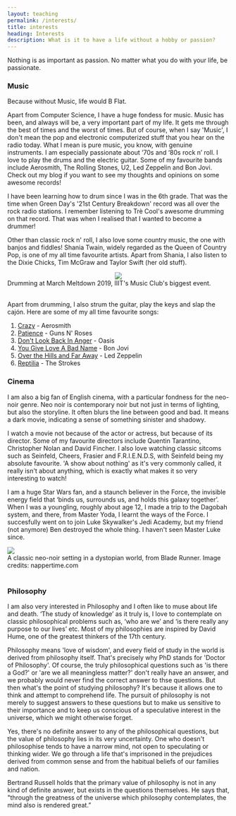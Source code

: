 ```yaml
---
layout: teaching
permalink: /interests/
title: interests
heading: Interests
description: What is it to have a life without a hobby or passion?
---
```

Nothing is as important as passion. No matter what you do with your life, be passionate. 

### Music
Because without Music, life would B Flat.

Apart from Computer Science, I have a huge fondess for music. Music has been, and always will be, a very important part of my life. It gets me through the best of times and the worst of times. But of course, when I say 'Music', I don't mean the pop and electronic computerized stuff that you hear on the radio today. What I mean is pure music, you know, with genuine instruments. I am especially passionate about ‘70s and ‘80s rock n’ roll. I love to play the drums and the electric guitar. Some of my favourite bands include Aerosmith, The Rolling Stones, U2, Led Zeppelin and Bon Jovi. Check out my blog if you want to see my thoughts and opinions on some awesome records! 

I have been learning how to drum since I was in the 6th grade. That was the time when Green Day's '21st Century Breakdown' record was all over the rock radio stations. I remember listening to Trè Cool's awesome drumming on that record. That was when I realised that I wanted to become a drummer! 


Other than classic rock n' roll, I also love some country music, the one with banjos and fiddles! Shania Twain, widely regarded as the Queen of Country Pop, is one of my all time favourite artists. Apart from Shania, I also listen to the Dixie Chicks, Tim McGraw and Taylor Swift (her old stuff). 

<div class="img_row">
    <center> <img class="responsive" src="{{ site.baseurl }}/assets/img/meltdown.jpg"> </center>
</div>
<div class="col three caption">
    Drumming at March Meltdown 2019, IIIT's Music Club's biggest event. 
</div>
<br/>

Apart from drumming, I also strum the guitar, play the keys and slap the cajón. Here are some of my all time favourite songs: 

1. [Crazy](https://www.youtube.com/watch?v=NMNgbISmF4I) - Aerosmith
2. [Patience](https://www.youtube.com/watch?v=ErvgV4P6Fzc) - Guns N' Roses
3. [Don't Look Back In Anger](https://www.youtube.com/watch?v=r8OipmKFDeM) - Oasis
4. [You Give Love A Bad Name](https://www.youtube.com/watch?v=KrZHPOeOxQQ) - Bon Jovi 
5. [Over the Hills and Far Away](https://www.youtube.com/watch?v=0Az-TuYb4h0) - Led Zeppelin
6. [Reptilia](https://www.youtube.com/watch?v=b8-tXG8KrWs) - The Strokes

### Cinema

I am also a big fan of English cinema, with a  particular fondness for the neo-noir genre. Neo noir is contemporary noir but not just in terms of lighting, but also the storyline. It often blurs the line between good and bad. It means a dark movie, indicating a sense of something sinister and shadowy. 

I watch a movie not because of the actor or actress, but because of its director. Some of my favourite directors include Quentin Tarantino, Christopher Nolan and David Fincher. I also love watching classic sitcoms such as Seinfeld, Cheers, Frasier and F.R.I.E.N.D.S, with Seinfeld being my absolute favourite. 'A show about nothing' as it's very commonly called, it really isn't about anything, which is exactly what makes it so very interesting to watch!

I am a huge Star Wars fan, and a staunch believer in the Force, the invisible energy field that ‘binds us, surrounds us, and holds this galaxy together’. When I was a youngling, roughly about age 12, I made a trip to the Dagobah system, and there, from Master Yoda, I learnt the ways of the Force. I succesfully went on to join Luke Skywalker's Jedi Academy, but my friend (not anymore) Ben destroyed the whole thing. I haven't seen Master Luke since.

<div class="img_row">
    <!-- <center> <img width="480" height="320" src="{{ site.baseurl }}/assets/img/noir.jpg"> </center> -->
    <img class="col three" src="{{ site.baseurl }}/assets/img/noir.jpg">
</div>
<div class="col three caption">
    A classic neo-noir setting in a dystopian world, from Blade Runner. Image credits: nappertime.com
</div>

<br/>

### Philosophy

I am also very interested in Philosophy and I often like to muse about life and death. ‘The study of knowledge’ as it truly is, I love to contemplate on classic philosophical problems such as, ‘who are we’ and ‘is there really any purpose to our lives’ etc. Most of my philosophies are inspired by David Hume, one of the greatest thinkers of the 17th century. 

Philosophy means 'love of wisdom', and every field of study in the world is derived from philosophy itself. That's precisely why PhD stands for 'Doctor of Philosophy'. Of course, the truly philosophical questions such as 'is there a God?' or 'are we all meaningless matter?' don't really have an answer, and we probably would never find the correct answer to thse questions. But then what's the point of studying philosophy? It's because it allows one to think and attempt to comprehend life. The pursuit of philosophy is not merely to suggest answers to these questions but to make us sensitive to their importance and to keep us conscious of a speculative interest in the universe, which we might otherwise forget. 

<!-- <div class="img_row">
    <img class="col three" src="{{ site.baseurl }}/assets/img/roads.jpeg">
</div>
<div class="col three caption">
    Two roads diverging into the woods. Which one do I choose? Image credits: medium
</div>

<br/> -->

Yes, there's no definite answer to any of the philosophical questions, but the value of philosophy lies in its very uncertainty. One who doesn't philosophise tends to have a narrow mind, not open to speculating or thinking wider. We go through a life that's imprisoned in the prejudices derived from common sense and from the habitual beliefs of our families and nation. 

Bertrand Russell holds that the primary value of philosophy is not in any kind of definite answer, but exists in the questions themselves. He says that, "through the greatness of the universe which philosophy contemplates, the mind also is rendered great.” 
